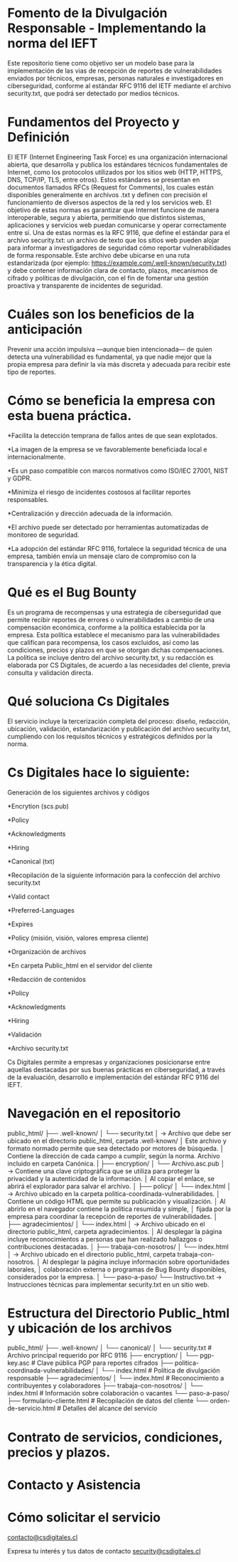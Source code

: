 # Fomento de la Divulgación Responsable - Implementando la norma del IEFT
Este repositorio tiene como objetivo ser un modelo base para la implementación de las vias de recepción de reportes de vulnerabilidades enviados por técnicos,  empresas, personas naturales e investigadores en ciberseguridad,  conforme al estándar RFC 9116 del IETF mediante el archivo security.txt, que podrá ser detectado por medios técnicos.

# Fundamentos del Proyecto y Definición
El IETF (Internet Engineering Task Force) es una organización internacional abierta, que desarrolla y publica los estándares técnicos fundamentales de Internet, como los protocolos utilizados por los sitios web (HTTP, HTTPS, DNS, TCP/IP, TLS, entre otros).
Estos estándares se presentan en documentos llamados RFCs (Request for Comments), los cuales están disponibles generalmente en archivos .txt y definen con precisión el funcionamiento de diversos aspectos de la red y los servicios web.
El objetivo de estas normas es garantizar que Internet funcione de manera interoperable, segura y abierta, permitiendo que distintos sistemas, aplicaciones y servicios web puedan comunicarse y operar correctamente entre sí.
Una de estas normas es la RFC 9116, que define el estándar para el archivo security.txt: un archivo de texto que los sitios web pueden alojar para informar a investigadores de seguridad cómo reportar vulnerabilidades de forma responsable. Este archivo debe ubicarse en una ruta estandarizada (por ejemplo: https://example.com/.well-known/security.txt) y debe contener información clara de contacto, plazos, mecanismos de cifrado y políticas de divulgación, con el fin de fomentar una gestión proactiva y transparente de incidentes de seguridad.

# Cuáles son los beneficios de la anticipación
Prevenir una acción impulsiva —aunque bien intencionada— de quien detecta una vulnerabilidad es fundamental, ya que nadie mejor que la propia empresa para definir la vía más discreta y adecuada para recibir este tipo de reportes.

# Cómo se beneficia la empresa con esta buena práctica.
*Facilita la detección temprana de fallos antes de que sean explotados.

*La imagen de la empresa se ve favorablemente beneficiada local e internacionalmente.

*Es un paso compatible con marcos normativos como ISO/IEC 27001, NIST y GDPR.

*Minimiza el riesgo de incidentes costosos al facilitar reportes responsables.

*Centralización y dirección adecuada de la información.

*El archivo puede ser detectado por herramientas automatizadas de monitoreo de seguridad.

*La adopción del estándar RFC 9116, fortalece la seguridad técnica de una empresa,  también envía un mensaje claro de compromiso con la transparencia y la ética digital.

# Qué es el Bug Bounty
Es un programa de recompensas y una estrategia de ciberseguridad que permite recibir reportes de errores o vulnerabilidades a cambio de una compensación económica, conforme a la política establecida por la empresa.
Esta política establece el mecanismo para las vulnerabilidades que califican para recompensa, los casos excluidos, así como las condiciones, precios y plazos en que se otorgan dichas compensaciones.
La política se incluye dentro del archivo security.txt, y su redacción es elaborada por CS Digitales, de acuerdo a las necesidades del cliente, previa consulta y validación directa.

# Qué soluciona Cs Digitales
El servicio incluye la tercerización completa del proceso: diseño, redacción, ubicación, validación, estandarización y publicación del archivo security.txt, cumpliendo con los requisitos técnicos y estratégicos definidos por la norma.

# Cs Digitales hace lo siguiente:
Generación de los siguientes archivos y códigos

*Encrytion (scs.pub)
  
*Policy

*Acknowledgments

*Hiring

*Canonical (txt)

*Recopilación de la siguiente información para la confección del archivo security.txt
 
*Valid contact 
   
*Preferred-Languages

*Expires

*Policy (misión, visión, valores empresa cliente)

*Organización de archivos
 
*En carpeta Public_html en el servidor del cliente

*Redacción de contenidos

*Policy

*Acknowledgments
 
*Hiring
 
*Validación

*Archivo security.txt
  
Cs Digitales permite a empresas y organizaciones posicionarse entre aquellas destacadas por sus buenas prácticas en ciberseguridad, a través de la evaluación, desarrollo e implementación del estándar RFC 9116 del IEFT.

# Navegación en el repositorio
public_html/
├── .well-known/
│   └── security.txt
│       → Archivo que debe ser ubicado en el directorio public_html, carpeta .well-known/
│         Este archivo y formato normado permite que sea detectado por motores de búsqueda.
│         Contiene la dirección de cada campo a cumplir, según la norma. Archivo incluido en carpeta Canónica.
|
├── encryption/
│   └── Archivo.asc.pub
│       → Contiene una clave criptográfica que se utiliza para proteger la privacidad y la autenticidad de la información.
│         Al copiar el enlace, se abrirá el explorador para salvar el archivo.
│
├── policy/
│   └── index.html
│       → Archivo ubicado en la carpeta politica-coordinada-vulnerabilidades.
│         Contiene un código HTML que permite su publicación y visualización.
│         Al abrirlo en el navegador contiene la política resumida y simple,
│         fijada por la empresa para coordinar la recepción de reportes de vulnerabilidades.
│
├── agradecimientos/
│   └── index.html
│       → Archivo ubicado en el directorio public_html, carpeta agradecimientos.
│         Al desplegar la página incluye reconocimientos a personas que han realizado hallazgos o contribuciones destacadas.
│
├── trabaja-con-nosotros/
│   └── index.html
│       → Archivo ubicado en el directorio public_html, carpeta trabaja-con-nosotros.
│         Al desplegar la página incluye información sobre oportunidades laborales,
│         colaboración externa o programas de Bug Bounty disponibles, considerados por la empresa.
│
└── paso-a-paso/
    └── Instructivo.txt
        → Instrucciones técnicas para implementar security.txt en un sitio web.

# Estructura del Directorio Public_html y ubicación de los archivos
public_html/
├── .well-known/
│   └── canonical/
│       └── security.txt           # Archivo principal requerido por RFC 9116
├── encryption/
│   └── pgp-key.asc               # Clave pública PGP para reportes cifrados
├── politica-coordinada-vulnerabilidades/
│   └── index.html                # Política de divulgación responsable
├── agradecimientos/
│   └── index.html                # Reconocimiento a contribuyentes y colaboradores
├── trabaja-con-nosotros/
│   └── index.html                # Información sobre colaboración o vacantes
└── paso-a-paso/
    ├── formulario-cliente.html   # Recopilación de datos del cliente
    └── orden-de-servicio.html    # Detalles del alcance del servicio


# Contrato de servicios, condiciones, precios y plazos.
# Contacto y Asistencia

# Cómo solicitar el servicio
contacto@csdigitales.cl 

Expresa tu interés y tus datos de contacto
security@csdigitales.cl


